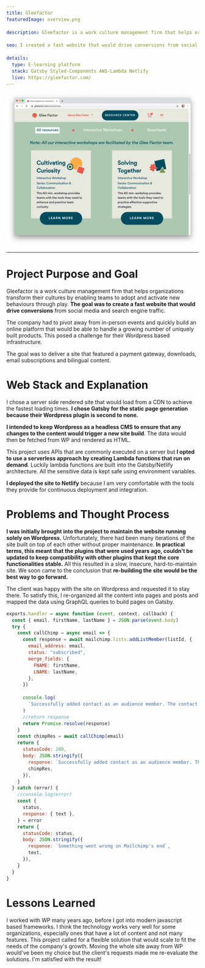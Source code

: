 ```yaml
---
title: Gleefactor
featuredImage: overview.png

description: Gleefactor is a work culture management firm that helps organizations transform their cultures by enabling teams to adopt and activate new behaviours through play. **The goal was to create a fast website that would drive conversions** from social media and search engine traffic.

seo: I created a fast website that would drive conversions from social media and search engine traffic. Using pre-rendered static pages with Gatsbyjs

details:
  type: E-learning platform
  stack: Gatsby Styled-Components AWS-Lambda Netlify
  live: https://gleefactor.com/
---
```


![Results page](screen.png "Resources page that shows the available workshops")

---

# Project Purpose and Goal

Gleefactor is a work culture management firm that helps organizations transform their cultures by enabling teams to adopt and activate new behaviours through play. **The goal was to create a fast website that would drive conversions** from social media and search engine traffic.

The company had to pivot away from in-person events and quickly build an online platform that would be able to handle a growing number of uniquely built products. This posed a challenge for their Wordpress based infrastructure.

The goal was to deliver a site that featured a payment gateway, downloads, email subscriptions and bilingual content.

# Web Stack and Explanation

I chose a server side rendered site that would load from a CDN to achieve the fastest loading times. **I chose Gatsby for the static page generation because their Wordpress plugin is second to none.**

**I intended to keep Wordpress as a headless CMS to ensure that any changes to the content would trigger a new site build**. The data would then be fetched from WP and rendered as HTML.

This project uses APIs that are commonly executed on a server but **I opted to use a serverless approach by creating Lambda functions that run on demand**. Luckily lambda functions are built into the Gatsby/Netlify architecture. All the sensitive data is kept safe using environment variables.

**I deployed the site to Netlify** because I am very comfortable with the tools they provide for continuous deployment and integration.

# Problems and Thought Process

**I was initially brought into the project to maintain the website running solely on Wordpress.** Unfortunately, there had been many iterations of the site built on top of each other without proper maintenance. **In practical terms, this meant that the plugins that were used years ago, couldn't be updated to keep compatibility with other plugins that kept the core functionalities stable.** All this resulted in a slow, insecure, hard-to-maintain site. We soon came to the conclusion that **re-building the site would be the best way to go forward.**

The client was happy with the site on Wordpress and requested it to stay there. To satisfy this, I re-organized all the content into pages and posts and mapped the data using GraphQL queries to build pages on Gatsby.

```javascript
exports.handler = async function (event, context, callback) {
  const { email, firstName, lastName } = JSON.parse(event.body)
  try {
    const callChimp = async email => {
      const response = await mailchimp.lists.addListMember(listId, {
        email_address: email,
        status: "subscribed",
        merge_fields: {
          FNAME: firstName,
          LNAME: lastName,
        },
      })

      console.log(
        `Successfully added contact as an audience member. The contact's id is ${response.id}.`
      )
      //return response
      return Promise.resolve(response)
    }
    const chimpRes = await callChimp(email)
    return {
      statusCode: 200,
      body: JSON.stringify({
        response: `Successfully added contact as an audience member. The contact's id is ${chimpRes.id}.`,
        chimpRes,
      }),
    }
  } catch (error) {
    //console.log(error)
    const {
      status,
      response: { text },
    } = error
    return {
      statusCode: status,
      body: JSON.stringify({
        response: `Something went wrong on Mailchimp's end`,
        text,
      }),
    }
  }
}
```

# Lessons Learned

I worked with WP many years ago, before I got into modern javascript based frameworks. I think the technology works very well for some organizations, especially ones that have a lot of content and not many features. This project called for a flexible solution that would scale to fit the needs of the company's growth. Moving the whole site away from WP would've been my choice but the client's requests made me re-evaluate the solutions. I'm satisfied with the result!
